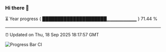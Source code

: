 ### Hi there 👋

⏳ Year progress { █████████████████████▁▁▁▁▁▁▁▁▁ } 71.44 %

---

⏰ Updated on Thu, 18 Sep 2025 18:17:57 GMT

![Progress Bar CI](https://github.com/code-lakshay/GitHub-Actions-Demo/workflows/Progress%20Bar%20CI/badge.svg)
